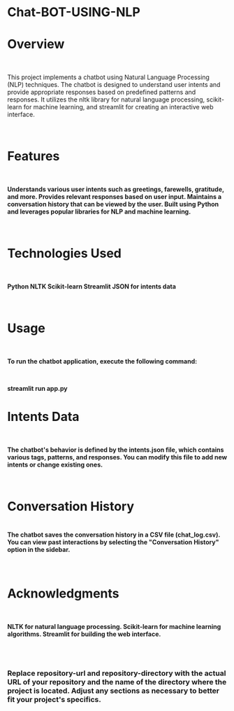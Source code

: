 # Chat-BOT-USING-NLP
<h1>Overview</h1>
<br>
<p>This project implements a chatbot using Natural Language Processing (NLP) techniques. The chatbot is designed to understand user intents and provide appropriate responses based on predefined patterns and responses. It utilizes the nltk library for natural language processing, scikit-learn for machine learning, and streamlit for creating an interactive web interface.</p>
<br>
<b><h1>Features</h1><b/>
  <br>
<p>
    Understands various user intents such as greetings, farewells, gratitude, and more.
    Provides relevant responses based on user input.
    Maintains a conversation history that can be viewed by the user.
    Built using Python and leverages popular libraries for NLP and machine learning.
</p>
<br>
<b><h1>Technologies Used</h1><b/>
<br>
<p>
    Python
    NLTK
    Scikit-learn
    Streamlit
    JSON for intents data
</p>
<br>
<h1>Usage</h1>
<br>
<p>To run the chatbot application, execute the following command:</p>
<br>
<p>streamlit run app.py</p>
<h1>Intents Data</h1>
<br>
<p>The chatbot's behavior is defined by the intents.json file, which contains various tags, patterns, and responses. You can modify this file to add new intents or change existing ones.
</p>
  <br>
  <h1>Conversation History<h1/>
<h4>The chatbot saves the conversation history in a CSV file (chat_log.csv). You can view past interactions by selecting the "Conversation History" option in the sidebar.</h4>
<br>
<h1>Acknowledgments</h1>
<br>
<p>
    NLTK for natural language processing.
    Scikit-learn for machine learning algorithms.
    Streamlit for building the web interface.
</p>
<br>
    <br>
<h3>Replace repository-url and repository-directory with the actual URL of your repository and the name of the directory where the project is located. Adjust any sections as necessary to better fit your project's specifics.</h3>
<br>

